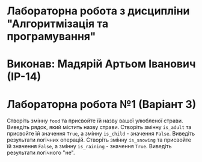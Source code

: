 # Лабораторна робота з дисципліни "Алгоритмізація та програмування"
# Виконав: Мадярій Артьом Іванович (ІР-14)
# Лабораторна робота №1 (Варіант 3)
Створіть змінну `food` та присвойте їй назву вашої улюбленої страви. Виведіть рядок, який містить назву страви. Створіть змінну `is_adult` та присвойте їй значення `True`, а змінну `is_child` - значення `False`. Виведіть результати логічних операцій. Створіть змінну `is_snowing` та присвойте їй значення `False`, а змінну `is_raining` - значення `True`. Виведіть результати логічного "не".  

